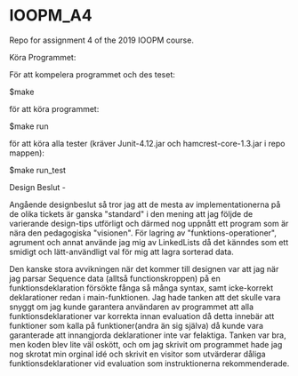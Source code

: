 # IOOPM_A4
Repo for assignment 4 of the 2019 IOOPM course.


Köra Programmet:

För att kompelera programmet och des teset:

$make

för att köra programmet:

$make run

för att köra alla tester (kräver Junit-4.12.jar och hamcrest-core-1.3.jar i repo mappen):

$make run_test



Design Beslut -

Angående designbeslut så tror jag att de mesta av implementationerna på de olika tickets är ganska "standard" i den mening att jag följde de varierande design-tips utförligt och därmed nog uppnått ett program som är nära den pedagogiska "visionen". För lagring av "funktions-operationer", agrument och annat använde jag mig av LinkedLists då det känndes som ett smidigt och lätt-användligt val för mig att lagra sorterad data.

Den kanske stora avvikningen när det kommer till designen var att jag när jag parsar Sequence data (alltså functionskroppen) på en funktionsdeklaration försökte fånga så många syntax, samt icke-korrekt deklarationer redan i main-funktionen. Jag hade tanken att det skulle vara snyggt om jag kunde garantera användaren av programmet att alla funktionsdeklarationer var korrekta innan evaluation då detta innebär att funktioner som kalla på funktioner(andra än sig själva) då kunde vara garanterade att innangjorda deklarationer inte var felaktiga. Tanken var bra, men koden blev lite väl oskött, och om jag skrivit om programmet hade jag nog skrotat min orginal idé och skrivit en visitor som utvärderar dåliga funktionsdeklarationer vid evaluation som instruktionerna rekommenderade.